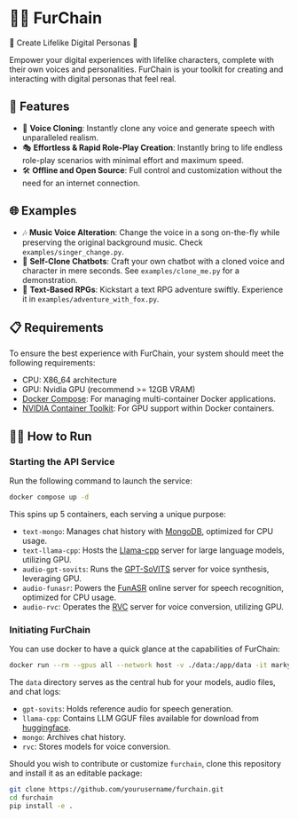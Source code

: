 # 🦊🔗 FurChain

🌟 Create Lifelike Digital Personas 🌟

Empower your digital experiences with lifelike characters, complete with their own voices and personalities.
FurChain is your toolkit for creating and interacting with digital personas that feel real.

## 🚀 Features

- 🎤 **Voice Cloning**: Instantly clone any voice and generate speech with unparalleled realism.
- 🎭 **Effortless & Rapid Role-Play Creation**: Instantly bring to life endless role-play scenarios with minimal effort
  and maximum speed.
- 🛠️ **Offline and Open Source**: Full control and customization without the need for an internet connection.

## 🌐 Examples

- 🎶 **Music Voice Alteration**: Change the voice in a song on-the-fly while preserving the original background music.
  Check `examples/singer_change.py`.
- 🤖 **Self-Clone Chatbots**: Craft your own chatbot with a cloned voice and character in mere seconds.
  See `examples/clone_me.py` for a demonstration.
- 🎲 **Text-Based RPGs**: Kickstart a text RPG adventure swiftly. Experience it in `examples/adventure_with_fox.py`.

## 📋 Requirements

To ensure the best experience with FurChain, your system should meet the following requirements:

- CPU: X86_64 architecture
- GPU: Nvidia GPU (recommend >= 12GB VRAM)
- [Docker Compose](https://docs.docker.com/compose/install/): For managing multi-container Docker applications.
- [NVIDIA Container Toolkit](https://docs.nvidia.com/datacenter/cloud-native/container-toolkit/install-guide.html): For
  GPU support within Docker containers.

## 🏃‍♂️ How to Run

### Starting the API Service

Run the following command to launch the service:

```bash
docker compose up -d
```

This spins up 5 containers, each serving a unique purpose:

- `text-mongo`: Manages chat history with [MongoDB](https://www.mongodb.com/), optimized for CPU usage.
- `text-llama-cpp`: Hosts the [Llama-cpp](https://github.com/ggerganov/llama.cpp) server for large language models,
  utilizing GPU.
- `audio-gpt-sovits`: Runs the [GPT-SoVITS](https://github.com/RVC-Boss/GPT-SoVITS) server for voice synthesis,
  leveraging GPU.
- `audio-funasr`: Powers the [FunASR](https://github.com/alibaba-damo-academy/FunASR) online server for speech
  recognition, optimized for CPU usage.
- `audio-rvc`: Operates the [RVC](https://github.com/RVC-Project/Retrieval-based-Voice-Conversion-WebUI) server for
  voice conversion, utilizing GPU.

### Initiating FurChain

You can use docker to have a quick glance at the capabilities of FurChain:

```bash
docker run --rm --gpus all --network host -v ./data:/app/data -it markyfsun/furchain python3 examples/adventure_with_fox.py
```

The `data` directory serves as the central hub for your models, audio files, and chat logs:

- `gpt-sovits`: Holds reference audio for speech generation.
- `llama-cpp`: Contains LLM GGUF files available for download
  from [huggingface](https://huggingface.co/models?search=gguf).
- `mongo`: Archives chat history.
- `rvc`: Stores models for voice conversion.

Should you wish to contribute or customize `furchain`, clone this repository and install it as an editable package:

```bash
git clone https://github.com/yourusername/furchain.git
cd furchain
pip install -e .
```